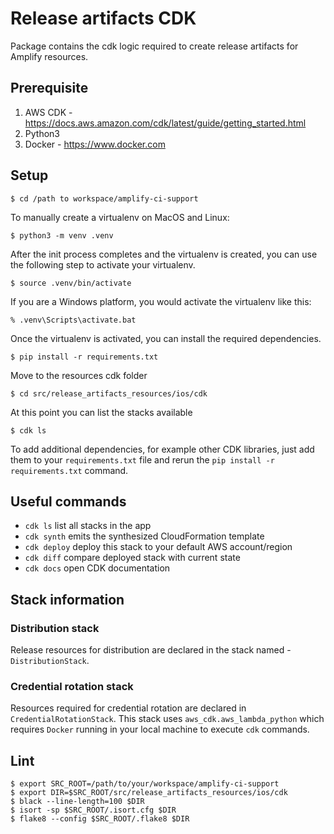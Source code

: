 
# Release artifacts CDK

Package contains the cdk logic required to create release artifacts for Amplify resources.

## Prerequisite

1. AWS CDK - https://docs.aws.amazon.com/cdk/latest/guide/getting_started.html
2. Python3
3. Docker - https://www.docker.com

## Setup

```
$ cd /path to workspace/amplify-ci-support
```

To manually create a virtualenv on MacOS and Linux:

```
$ python3 -m venv .venv
```

After the init process completes and the virtualenv is created, you can use the following
step to activate your virtualenv.

```
$ source .venv/bin/activate
```

If you are a Windows platform, you would activate the virtualenv like this:

```
% .venv\Scripts\activate.bat
```

Once the virtualenv is activated, you can install the required dependencies.

```
$ pip install -r requirements.txt
```

Move to the resources cdk folder 

```
$ cd src/release_artifacts_resources/ios/cdk
```

At this point you can list the stacks available

```
$ cdk ls
```

To add additional dependencies, for example other CDK libraries, just add
them to your `requirements.txt` file and rerun the `pip install -r requirements.txt`
command.

## Useful commands

 * `cdk ls`          list all stacks in the app
 * `cdk synth`       emits the synthesized CloudFormation template
 * `cdk deploy`      deploy this stack to your default AWS account/region
 * `cdk diff`        compare deployed stack with current state
 * `cdk docs`        open CDK documentation

## Stack information

### Distribution stack

Release resources for distribution are declared in the stack named - `DistributionStack`. 

### Credential rotation stack

Resources required for credential rotation are declared in `CredentialRotationStack`. This stack uses `aws_cdk.aws_lambda_python` which requires `Docker` running in your local machine to execute `cdk` commands.


## Lint

```
$ export SRC_ROOT=/path/to/your/workspace/amplify-ci-support
$ export DIR=$SRC_ROOT/src/release_artifacts_resources/ios/cdk
$ black --line-length=100 $DIR
$ isort -sp $SRC_ROOT/.isort.cfg $DIR
$ flake8 --config $SRC_ROOT/.flake8 $DIR
```